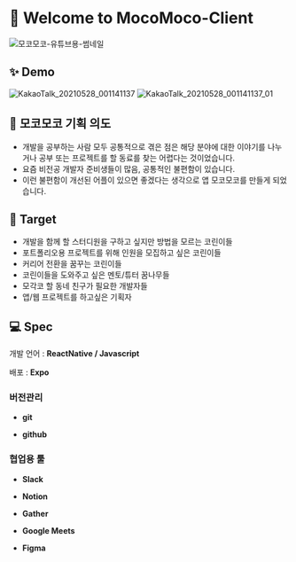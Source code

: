 # 🎊 Welcome to MocoMoco-Client
![모코모코-유튜브용-썸네일](https://user-images.githubusercontent.com/43000137/119843714-c5127500-bf42-11eb-8e8e-9a674b48b777.png)


## ✨ Demo
![KakaoTalk_20210528_001141137](https://user-images.githubusercontent.com/43000137/119851778-a8c60680-bf49-11eb-9f87-aa550b8e32ee.gif)
![KakaoTalk_20210528_001141137_01](https://user-images.githubusercontent.com/43000137/119851953-d4e18780-bf49-11eb-98c2-56934d5f5559.gif)


## 🌱 모코모코 기획 의도
- 개발을 공부하는 사람 모두 공통적으로 겪은 점은 해당 분야에 대한 이야기를 나누거나 공부 또는 프로젝트를 할 동료를 찾는 어렵다는 것이었습니다.
- 요즘 비전공 개발자 준비생들이 많음, 공통적인 불편함이 있습니다.
- 이런 불편함이 개선된 어플이 있으면 좋겠다는 생각으로 앱 모코모코를 만들게 되었습니다.


## 🔫 Target
- 개발을 함께 할 스터디원을 구하고 싶지만 방법을 모르는 코린이들
- 포트폴리오용 프로젝트를 위해 인원을 모집하고 싶은 코린이들
- 커리어 전환을 꿈꾸는 코린이들
- 코린이들을 도와주고 싶은 멘토/튜터 꿈나무들
- 모각코 할 동네 친구가 필요한 개발자들
- 앱/웹 프로젝트를 하고싶은 기획자


## 💻 Spec

개발 언어 : **ReactNative / Javascript**

배포 : **Expo**

### 버전관리

- **git**

- **github**

### 협업용 툴

- **Slack**

- **Notion**

- **Gather**

- **Google Meets**

- **Figma**
